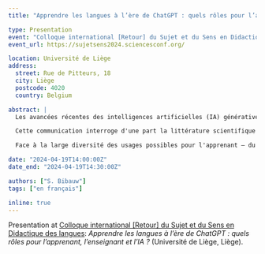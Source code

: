 ```yaml
---
title: "Apprendre les langues à l’ère de ChatGPT : quels rôles pour l’apprenant, l’enseignant et l’IA ?"

type: Presentation
event: "Colloque international [Retour] du Sujet et du Sens en Didactique des langues"
event_url: https://sujetsens2024.sciencesconf.org/

location: Université de Liège
address:
  street: Rue de Pitteurs, 18
  city: Liège
  postcode: 4020
  country: Belgium

abstract: |
  Les avancées récentes des intelligences artificielles (IA) génératives ont donné lieu à de nombreuses discussions sur leur rôle en éducation (Romero et al, [2023](https://eduq.info/xmlui/handle/11515/38818)), menaçant même pour certains le rôle de l'enseignant. Si l'utilisation d'IA en apprentissage des langues n'est pas neuve (Heift & Schulze, [2015](https://doi.org/10.1017/S0261444815000245)), l'accessibilité des systèmes conversationnels basés sur de grands modèles linguistiques (LLM) met à portée de main des utilisateurs nombre d'usages auparavant seulement hypothétiques. La question des rôles à assigner à l'apprenant, à l'enseignant et aux outils-systèmes comme l'IA se pose dès lors, renouvelée, dans ce nouveau cadre technologique.

  Cette communication interroge d'une part la littérature scientifique récente sur les systèmes conversationnels pour l'apprentissage des langues. D'autre part, nous explorons les pratiques effectives d'apprenants de français langue étrangère au départ d'enquêtes et d'entretiens.

  Face à la large diversité des usages possibles pour l'apprenant — du générateur de texte au correcteur, en passant par l'interlocuteur, le générateur d'exercices, le fournisseur d'explications — et ceux possibles pour l'enseignant — évaluateur, générateur, adaptateur —, les usages réellement adoptés par les apprenants sont plus circonscrits. Ils contredisent une vision où la technologie joue le premier rôle et démontrent au contraire la centralité de la relation enseignant-apprenant.

date: "2024-04-19T14:00:00Z"
date_end: "2024-04-19T14:30:00Z"

authors: ["S. Bibauw"]
tags: ["en français"]

inline: true
---
```


Presentation at [Colloque international [Retour] du Sujet et du Sens en Didactique des langues](https://sujetsens2024.sciencesconf.org/): _Apprendre les langues à l’ère de ChatGPT : quels rôles pour l’apprenant, l’enseignant et l’IA ?_ (Université de Liège, Liège).

